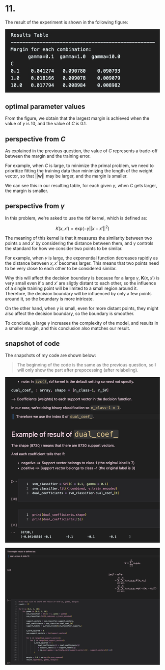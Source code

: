 # 11. 

The result of the experiment is shown in the following figure:

![result table](./q11_result_table.jpeg)

## optimal parameter values

From the figure, we obtain that the largest margin is achieved when the value of $\gamma$ is $10$, and the value of $C$ is $0.1$.

## perspective from $C$

As explained in the previous question, the value of $C$ represents a trade-off between the margin and the training error. 

For example, when $C$ is large, to minimize the primal problem, we need to prioritize fitting the training data than minimizing the length of the weight vector, so that $||\mathbf{w}||$ may be larger, and the margin is smaller.

We can see this in our resulting table, for each given $\gamma$, when $C$ gets larger, the margin is smaller.

## perspective from $\gamma$

In this problem, we're asked to use the rbf kernel, which is defined as:

$$
K(x, x') = \mathrm{exp}(-\gamma ||x - x'||^2)
$$

The meaning of this kernel is that it measures the similarity between two points $x$ and $x'$ by considering the distance between them, and $\gamma$ controls the standard for how we consider two points to be similar.

For example, when $\gamma$ is large, the exponential function decreases rapidly as the distance between $x, x'$ becomes larger. This means that two points need to be very close to each other to be considered similar.

Why this will affect the decision boundary is because for a large $\gamma$, $\mathbf{K}(x, x')$ is very small even if $x$ and $x'$ are sligtly distant to each other, so the influence of a single training point will be limited to a small region around it. Therefore, the decision boundary will be influenced by only a few points around it, so the boundary is more intricate. 

On the other hand, when $\gamma$ is small, even for more distant points, they might also affect the decision boundary, so the boundary is smoother.

To conclude, a large $\gamma$ increases the complexity of the model, and results in a smaller margin, and this conclusion also matches our result.

## snapshot of code

The snapshots of my code are shown below:
> The beginning of the code is the same as the previous question, so I will only show the part after prepocessing (after relabeling).

![code snapshot 1](./q11_code1.jpeg)

![code snapshot 2](./q11_code2.jpeg)